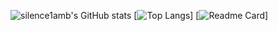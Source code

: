<!--
**9aoyang/9aoyang** is a ✨ _special_ ✨ repository because its `README.md` (this file) appears on your GitHub profile.

Here are some ideas to get you started:

- 🔭 I’m currently working on ...
- 🌱 I’m currently learning ...
- 👯 I’m looking to collaborate on ...
- 🤔 I’m looking for help with ...
- 💬 Ask me about ...
- 📫 How to reach me: ...
- 😄 Pronouns: ...
- ⚡ Fun fact: ...
-->

![silence1amb's GitHub stats](https://github-readme-stats.vercel.app/api?username=9aoyang&count_private=true&show_icons=true&theme=solarized-light)
[![Top Langs](https://github-readme-stats.vercel.app/api/top-langs/?username=anuraghazra&theme=solarized-light&layout=compact)]
[![Readme Card](https://github-readme-stats.vercel.app/api/pin/?username=9aoyang&repo=ts-axios)]
